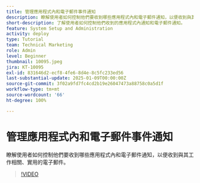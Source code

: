```yaml
---
title: 管理應用程式內和電子郵件事件通知
description: 瞭解使用者如何控制他們要收到哪些應用程式內和電子郵件通知，以便收到與其工作相關、實用的電子郵件。
short-description: 了解使用者如何控制他們收到的應用程式內通知和電子郵件通知。
feature: System Setup and Administration
activity: deploy
type: Tutorial
team: Technical Marketing
role: Admin
level: Beginner
thumbnail: 10095.jpeg
jira: KT-10095
exl-id: 831646d2-ecf8-4fe6-8d4e-8c5fc233ed56
last-substantial-update: 2025-01-09T00:00:00Z
source-git-commit: 3f02a9fd7fc4cd2b19e26047473a88758c0a5d1f
workflow-type: tm+mt
source-wordcount: '66'
ht-degree: 100%

---
```


# 管理應用程式內和電子郵件事件通知

瞭解使用者如何控制他們要收到哪些應用程式內和電子郵件通知，以便收到與其工作相關、實用的電子郵件。

>[!VIDEO](https://video.tv.adobe.com/v/3442786/?quality=12&learn=on&enablevpops)


